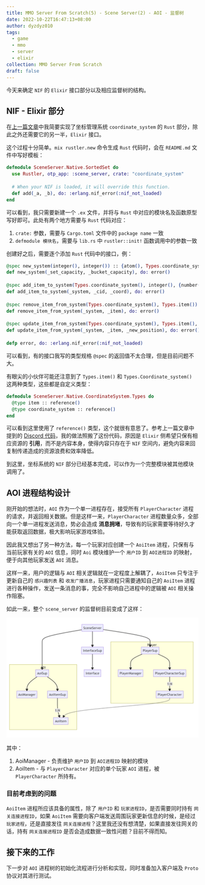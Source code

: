 ```yaml
---
title: MMO Server From Scratch(5) - Scene Server(2) - AOI - 监督树
date: 2022-10-22T16:47:13+08:00
author: dyzdyz010
tags:
  - game
  - mmo
  - server
  - elixir
collection: MMO Server From Scratch
draft: false
---
```


今天来确定 `NIF` 的 `Elixir` 接口部分以及相应监督树的结构。

## NIF - Elixir 部分

在[上一篇文章](20221016-mmo-server-from-scratch(4)-scene-server-aoi-data-structure.md)中我简要实现了坐标管理系统 `coordinate_system` 的 `Rust` 部分，除此之外还需要它的另一半，`Elixir` 接口。

这个过程十分简单。`mix rustler.new` 命令生成 `Rust` 代码时，会在 `README.md` 文件中写好模板：

```elixir
defmodule SceneServer.Native.SortedSet do
  use Rustler, otp_app: :scene_server, crate: "coordinate_system"

  # When your NIF is loaded, it will override this function.
  def add(_a, _b), do: :erlang.nif_error(:nif_not_loaded)
end
```

可以看到，我只需要新建一个 `.ex` 文件，并将与 `Rust` 中对应的模块名及函数原型写好即可。此处有两个地方需要与 `Rust` 代码对应：

1. `crate:` 参数，需要与 `Cargo.toml` 文件中的 `package name` 一致
2. `defmodule 模块名`，需要与 `lib.rs` 中 `rustler::init!` 函数调用中的参数一致

创建好之后，需要逐个添加 `Rust` 代码中的接口，例：

```elixir
@spec new_system(integer(), integer()) :: {atom(), Types.coordinate_system()}
def new_system(_set_capacity, _bucket_capacity), do: error()

@spec add_item_to_system(Types.coordinate_system(), integer(), {number(), number(), number()}) :: {:ok, Types.item()} | {:err, atom()}
def add_item_to_system(_system, _cid, _coord), do: error()

@spec remove_item_from_system(Types.coordinate_system(), Types.item()) :: {:ok, {integer(), integer(), integer()}} | {:err, atom()}
def remove_item_from_system(_system, _item), do: error()

@spec update_item_from_system(Types.coordinate_system(), Types.item(), tuple()) :: {{integer(), integer(), integer()}, atom()}
def update_item_from_system(_system, _item, _new_position), do: error()

defp error, do: :erlang.nif_error(:nif_not_loaded)
```

可以看到，有的接口我写的类型规格 `@spec` 的返回值不太合理，但是目前问题不大。

有眼尖的小伙伴可能还注意到了 `Types.item()` 和 `Types.Coordinate_system()` 这两种类型，这些都是自定义类型：

```elixir
defmodule SceneServer.Native.CoordinateSystem.Types do
  @type item :: reference()
  @type coordinate_system :: reference()
end
```

可以看到这里使用了 `reference()` 类型，这个就很有意思了。参考上一篇文章中提到的 [Discord 代码](https://github.com/discord/sorted_set_nif)，我的做法照搬了这份代码，原因是 `Elixir` 侧希望只保有相应资源的 **引用**，而不是内容本身，使得内容只存在于 `NIF` 空间内，避免内容来回复制传递造成的资源浪费和效率降低。

到这里，坐标系统的 `NIF` 部分已经基本完成，可以作为一个完整模块被其他模块调用了。

## AOI 进程结构设计

刚开始的想法时，`AOI` 作为一个单一进程存在，接受所有 `PlayerCharacter` 进程的请求，并返回相关数据。但是这样一来，`PlayerCharacter` 进程数量众多，全部向一个单一进程发送消息，势必会造成 **消息拥堵**，导致有的玩家需要等待好久才能获取返回数据，极大影响玩家游戏体验。

因此我又想出了另一种方法，每一个玩家对应创建一个 `AoiItem` 进程，只保有与当前玩家有关的 `AOI` 信息，同时 `Aoi` 模块维护一个 `用户ID` 到 `AOI进程ID` 的映射，便于向其他玩家发送 `AOI` 消息。

这样一来，用户的逻辑与 `AOI` 相关逻辑就在一定程度上解耦了，`AoiItem` 只专注于更新自己的 `感兴趣列表` 和 `收发广播消息`，玩家进程只需要通知自己的 `AoiItem` 进程进行各种操作，发送一条消息的事，完全不影响自己进程中的逻辑被 `AOI` 相关操作阻塞。

如此一来，整个 `scene_server` 的监督树目前变成了这样：

![AOI监督树](/posts/assets/img/2022/20221022_aoi_supervision_tree.png)

其中：

1. AoiManager - 负责维护 `用户ID` 到 `AOI进程ID` 映射的模块
2. AoiItem - 与 `PlayerCharacter` 对应的单个玩家 `AOI` 进程，被 `PlayerCharacter` 所持有。

### 目前考虑到的问题

`AoiItem` 进程所应该具备的属性，除了 `用户ID` 和 `玩家进程ID`，是否需要同时持有 `网关连接进程ID`，如果 `AoiItem` 需要向客户端发送周围玩家更新信息的时候，是经过 `玩家进程`，还是直接发往 `网关连接进程`？这里我还没有想清楚，如果直接发往网关的话，持有 `网关连接进程ID` 是否会造成数据一致性问题？目前不得而知。

## 接下来的工作

下一步对 `AOI` 进程树的初始化流程进行分析和实现，同时准备加入客户端及 `Proto` 协议对其进行测试。
